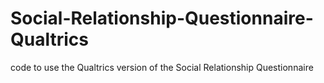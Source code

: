 # Social-Relationship-Questionnaire-Qualtrics
code to use the Qualtrics version of the Social Relationship Questionnaire

